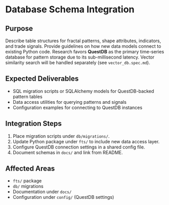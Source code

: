 # Database Schema Integration

## Purpose
Describe table structures for fractal patterns, shape attributes, indicators, and trade signals. Provide guidelines on how new data models connect to existing Python code. Research favors **QuestDB** as the primary time-series database for pattern storage due to its sub-millisecond latency. Vector similarity search will be handled separately (see `vector_db.spec.md`).

## Expected Deliverables
- SQL migration scripts or SQLAlchemy models for QuestDB-backed pattern tables
- Data access utilities for querying patterns and signals
- Configuration examples for connecting to QuestDB instances

## Integration Steps
1. Place migration scripts under `db/migrations/`.
2. Update Python package under `fts/` to include new data access layer.
3. Configure QuestDB connection settings in a shared config file.
4. Document schemas in `docs/` and link from README.

## Affected Areas
- `fts/` package
- `db/` migrations
- Documentation under `docs/`
- Configuration under `config/` (QuestDB settings)
